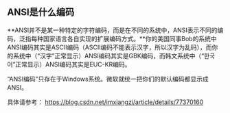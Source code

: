 ## ANSI是什么编码

**ANSI并不是某一种特定的字符编码，而是在不同的系统中，ANSI表示不同的编码，泛指每种国家语言各自实现的扩展编码方式。**你的美国同事Bob的系统中ANSI编码其实是ASCII编码（ASCII编码不能表示汉字，所以汉字为乱码），而你的系统中（“汉字”正常显示）ANSI编码其实是GBK编码，而韩文系统中（“한국어”正常显示）ANSI编码其实是EUC-KR编码。

“ANSI编码”只存在于Windows系统。微软就统一把你们的默认编码都显示成ANSI。

具体请参考：
https://blog.csdn.net/imxiangzi/article/details/77370160



